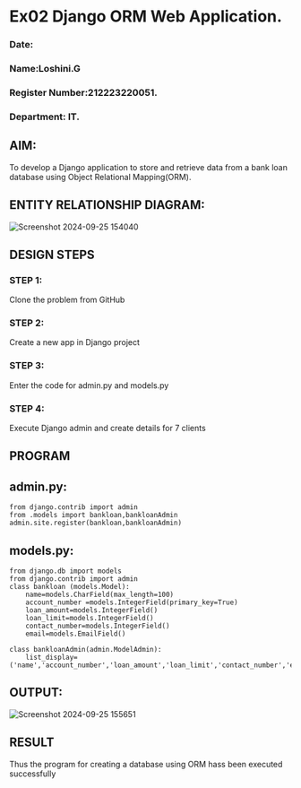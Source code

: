 # Ex02 Django ORM Web Application.

### Date: 
### Name:Loshini.G
### Register Number:212223220051.
### Department: IT.

## AIM:
To develop a Django application to store and retrieve data from a bank loan database using Object Relational Mapping(ORM).

## ENTITY RELATIONSHIP DIAGRAM:
![Screenshot 2024-09-25 154040](https://github.com/user-attachments/assets/84d48dad-c7ca-4ab8-9397-21602c076fdc)



## DESIGN STEPS

### STEP 1:
Clone the problem from GitHub

### STEP 2:
Create a new app in Django project

### STEP 3:
Enter the code for admin.py and models.py

### STEP 4:
Execute Django admin and create details for 7 clients

## PROGRAM
## admin.py:
```
from django.contrib import admin
from .models import bankloan,bankloanAdmin
admin.site.register(bankloan,bankloanAdmin)
```
## models.py:
```
from django.db import models
from django.contrib import admin
class bankloan (models.Model):
    name=models.CharField(max_length=100)
    account_number =models.IntegerField(primary_key=True)
    loan_amount=models.IntegerField()
    loan_limit=models.IntegerField()
    contact_number=models.IntegerField()
    email=models.EmailField()
 
class bankloanAdmin(admin.ModelAdmin):
    list_display=('name','account_number','loan_amount','loan_limit','contact_number','email')
```

## OUTPUT:
![Screenshot 2024-09-25 155651](https://github.com/user-attachments/assets/c2904392-8932-49fc-86b5-e4883f68d9a4)




## RESULT
Thus the program for creating a database using ORM hass been executed successfully
